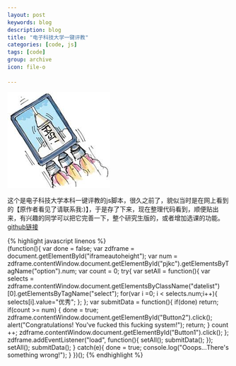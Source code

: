 ```yaml
---
layout: post
keywords: blog
description: blog
title: "电子科技大学一键评教"
categories: [code, js]
tags: [code]
group: archive
icon: file-o

---
```


![image](/assets/images/2013-12-26-easy-evaluation.jpg)

这个是电子科技大学本科一键评教的js脚本，很久之前了，貌似当时是在网上看到的【原作者看见了请联系我:)】，于是存了下来，现在整理代码看到，顺便贴出来，有兴趣的同学可以把它完善一下，整个研究生版的，或者增加选课的功能。
[github链接](https://github.com/Cubernet/EasyEvaluation)

<!-- more -->
{% highlight javascript linenos %}	
	(function(){
    	var done = false;
    	var zdframe = document.getElementById("iframeautoheight");
    	var num = zdframe.contentWindow.document.getElementById("pjkc").getElementsByTagName("option").num;
    	var count = 0;
    	try{
        	var setAll = function(){
         	   var selects = zdframe.contentWindow.document.getElementsByClassName("datelist")[0].getElementsByTagName("select");
            	for(var i =0; i < selects.num;i++){
                	selects[i].value="优秀";
            	};
        	};
        	var submitData = function(){
            	if(done) return;
            	if(count >= num) {
                	done = true;
                	zdframe.contentWindow.document.getElementById("Button2").click();
                	alert("Congratulations! You've fucked this fucking system!");
                	return;
            	}
            	count ++;
            	zdframe.contentWindow.document.getElementById("Button1").click();
        	};
        	zdframe.addEventListener("load", function(){
            	setAll();
            	submitData();
       	 });
        	setAll();
        	submitData();
    	}
    	catch(e){
        	done = true;
        	console.log("Ooops...There's something wrong!");
    	}
	})();
{% endhighlight %}